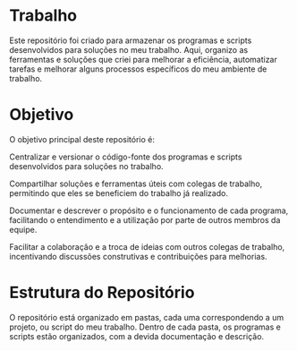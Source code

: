 #  Trabalho
Este repositório foi criado para armazenar os programas e scripts desenvolvidos para soluções no meu trabalho. Aqui, organizo as ferramentas e soluções que criei para melhorar a eficiência, automatizar tarefas e melhorar alguns processos específicos do meu ambiente de trabalho.

# Objetivo
O objetivo principal deste repositório é:

Centralizar e versionar o código-fonte dos programas e scripts desenvolvidos para soluções no trabalho.

Compartilhar soluções e ferramentas úteis com colegas de trabalho, permitindo que eles se beneficiem do trabalho já realizado.

Documentar e descrever o propósito e o funcionamento de cada programa, facilitando o entendimento e a utilização por parte de outros membros da equipe.

Facilitar a colaboração e a troca de ideias com outros colegas de trabalho, incentivando discussões construtivas e contribuições para melhorias.

# Estrutura do Repositório
O repositório está organizado em pastas, cada uma correspondendo a um projeto, ou script do meu trabalho. Dentro de cada pasta, os programas e scripts estão organizados, com a devida documentação e descrição.
